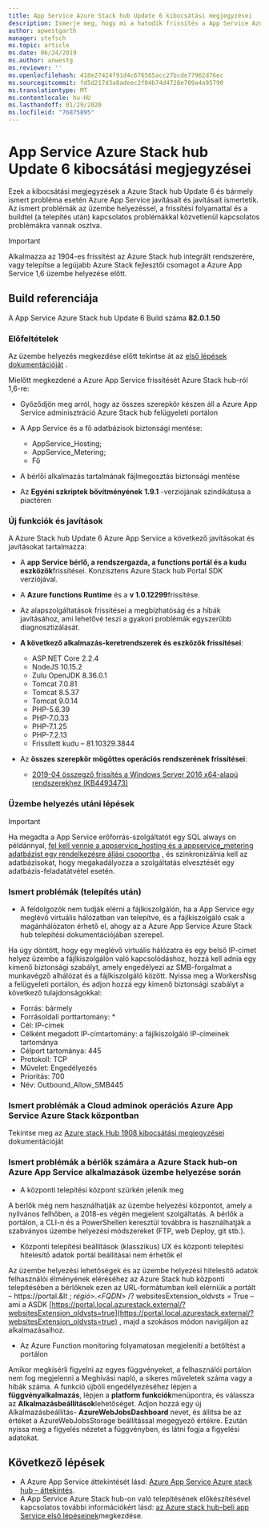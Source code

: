 ```yaml
---
title: App Service Azure Stack hub Update 6 kibocsátási megjegyzései
description: Ismerje meg, hogy mi a hatodik frissítés a App Service Azure Stack hub-on, az ismert problémákkal és a frissítés letöltésének módjával kapcsolatban.
author: apwestgarth
manager: stefsch
ms.topic: article
ms.date: 06/24/2019
ms.author: anwestg
ms.reviewer: ''
ms.openlocfilehash: 418e27424f91d4c676565acc27bcde77962d76ec
ms.sourcegitcommit: fd5d217d3a8adeec2f04b74d4728e709a4a95790
ms.translationtype: MT
ms.contentlocale: hu-HU
ms.lasthandoff: 01/29/2020
ms.locfileid: "76875895"
---
```

# <a name="app-service-on-azure-stack-hub-update-6-release-notes"></a>App Service Azure Stack hub Update 6 kibocsátási megjegyzései

Ezek a kibocsátási megjegyzések a Azure Stack hub Update 6 és bármely ismert probléma esetén Azure App Service javításait és javításait ismertetik. Az ismert problémák az üzembe helyezéssel, a frissítési folyamattal és a buildtel (a telepítés után) kapcsolatos problémákkal közvetlenül kapcsolatos problémákra vannak osztva.

> [!IMPORTANT]
> Alkalmazza az 1904-es frissítést az Azure Stack hub integrált rendszerére, vagy telepítse a legújabb Azure Stack fejlesztői csomagot a Azure App Service 1,6 üzembe helyezése előtt.


## <a name="build-reference"></a>Build referenciája

A App Service Azure Stack hub Update 6 Build száma **82.0.1.50**

### <a name="prerequisites"></a>Előfeltételek

Az üzembe helyezés megkezdése előtt tekintse át az [első lépések dokumentációját](azure-stack-app-service-before-you-get-started.md) .

Mielőtt megkezdené a Azure App Service frissítését Azure Stack hub-ról 1,6-re:

- Győződjön meg arról, hogy az összes szerepkör készen áll a Azure App Service adminisztráció Azure Stack hub felügyeleti portálon

- A App Service és a fő adatbázisok biztonsági mentése:
  - AppService_Hosting;
  - AppService_Metering;
  - Fő

- A bérlői alkalmazás tartalmának fájlmegosztás biztonsági mentése

- Az **Egyéni szkriptek bővítményének** **1.9.1** -verziójának szindikátusa a piactéren

### <a name="new-features-and-fixes"></a>Új funkciók és javítások

A Azure Stack hub Update 6 Azure App Service a következő javításokat és javításokat tartalmazza:

- A **app Service bérlő, a rendszergazda, a functions portál és a kudu eszközök**frissítései. Konzisztens Azure Stack hub Portal SDK verziójával.

- A **Azure functions Runtime** és a **v 1.0.12299**frissítése.

- Az alapszolgáltatások frissítései a megbízhatóság és a hibák javításához, ami lehetővé teszi a gyakori problémák egyszerűbb diagnosztizálását.

- **A következő alkalmazás-keretrendszerek és eszközök frissítései**:
  - ASP.NET Core 2.2.4
  - NodeJS 10.15.2
  - Zulu OpenJDK 8.36.0.1
  - Tomcat 7.0.81
  - Tomcat 8.5.37
  - Tomcat 9.0.14
  - PHP-5.6.39
  - PHP-7.0.33
  - PHP-7.1.25
  - PHP-7.2.13
  - Frissített kudu – 81.10329.3844

- Az **összes szerepkör mögöttes operációs rendszerének frissítései**:
  - [2019-04 összegző frissítés a Windows Server 2016 x64-alapú rendszerekhez (KB4493473)](https://support.microsoft.com/help/4493473/windows-10-update-kb4493473)

### <a name="post-deployment-steps"></a>Üzembe helyezés utáni lépések

> [!IMPORTANT]
> Ha megadta a App Service erőforrás-szolgáltatót egy SQL always on példánnyal, [fel kell vennie a appservice_hosting és a appservice_metering adatbázist egy rendelkezésre állási csoportba](https://docs.microsoft.com/sql/database-engine/availability-groups/windows/availability-group-add-a-database) , és szinkronizálnia kell az adatbázisokat, hogy megakadályozza a szolgáltatás elvesztését egy adatbázis-feladatátvétel esetén.

### <a name="known-issues-post-installation"></a>Ismert problémák (telepítés után)

- A feldolgozók nem tudják elérni a fájlkiszolgálón, ha a App Service egy meglévő virtuális hálózatban van telepítve, és a fájlkiszolgáló csak a magánhálózaton érhető el, ahogy az a Azure App Service Azure Stack hub telepítési dokumentációjában szerepel.

Ha úgy döntött, hogy egy meglévő virtuális hálózatra és egy belső IP-címet helyez üzembe a fájlkiszolgálón való kapcsolódáshoz, hozzá kell adnia egy kimenő biztonsági szabályt, amely engedélyezi az SMB-forgalmat a munkavégző alhálózat és a fájlkiszolgáló között. Nyissa meg a WorkersNsg a felügyeleti portálon, és adjon hozzá egy kimenő biztonsági szabályt a következő tulajdonságokkal:
 * Forrás: bármely
 * Forrásoldali porttartomány: *
 * Cél: IP-címek
 * Célként megadott IP-címtartomány: a fájlkiszolgáló IP-címeinek tartománya
 * Célport tartománya: 445
 * Protokoll: TCP
 * Művelet: Engedélyezés
 * Prioritás: 700
 * Név: Outbound_Allow_SMB445

### <a name="known-issues-for-cloud-admins-operating-azure-app-service-on-azure-stack-hub"></a>Ismert problémák a Cloud adminok operációs Azure App Service Azure Stack központban

Tekintse meg az [Azure stack Hub 1908 kibocsátási megjegyzései](/azure-stack/operator/release-notes?view=azs-1908) dokumentációját

### <a name="known-issues-for-tenants-deploying-applications-on-azure-app-service-on-azure-stack-hub"></a>Ismert problémák a bérlők számára a Azure Stack hub-on Azure App Service alkalmazások üzembe helyezése során

- A központi telepítési központ szürkén jelenik meg

A bérlők még nem használhatják az üzembe helyezési központot, amely a nyilvános felhőben, a 2018-es végén megjelent szolgáltatás.  A bérlők a portálon, a CLI-n és a PowerShellen keresztül továbbra is használhatják a szabványos üzembe helyezési módszereket (FTP, web Deploy, git stb.).

- Központi telepítési beállítások (klasszikus) UX és központi telepítési hitelesítő adatok portál beállításai nem érhetők el

Az üzembe helyezési lehetőségek és az üzembe helyezési hitelesítő adatok felhasználói élményének eléréséhez az Azure Stack hub központi telepítésében a bérlőknek ezen az URL-formátumban kell elérniük a portált – https://portal.&lt ; *régió*&gt;.&lt;*FQDN*&gt; /? websitesExtension_oldvsts = True – ami a ASDK [https://portal.local.azurestack.external/?websitesExtension_oldvsts=true](https://portal.local.azurestack.external/?websitesExtension_oldvsts=true) , majd a szokásos módon navigáljon az alkalmazásaihoz.

- Az Azure Function monitoring folyamatosan megjeleníti a betöltést a portálon

Amikor megkísérli figyelni az egyes függvényeket, a felhasználói portálon nem fog megjelenni a Meghívási napló, a sikeres műveletek száma vagy a hibák száma.  A funkció újbóli engedélyezéséhez lépjen a **függvényalkalmazás**, lépjen a **platform funkciók**menüpontra, és válassza az **Alkalmazásbeállítások**lehetőséget.  Adjon hozzá egy új Alkalmazásbeállítás- **AzureWebJobsDashboard** nevet, és állítsa be az értéket a AzureWebJobsStorage beállítással megegyező értékre.  Ezután nyissa meg a figyelés nézetet a függvényben, és látni fogja a figyelési adatokat.

## <a name="next-steps"></a>Következő lépések

- A Azure App Service áttekintését lásd: [Azure App Service Azure stack hub – áttekintés](azure-stack-app-service-overview.md).
- A App Service Azure Stack hub-on való telepítésének előkészítésével kapcsolatos további információkért lásd: [az Azure stack hub-beli app Service első lépéseinek](azure-stack-app-service-before-you-get-started.md)megkezdése.
